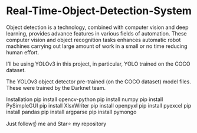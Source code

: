 # Real-Time-Object-Detection-System
Object detection is a technology, combined with computer vision and deep learning, provides advance features in various fields of automation. These computer vision and object recognition tasks enhances automatic robot machines carrying out large amount of work in a small or no time reducing human effort.

I’ll be using YOLOv3 in this project, in particular, YOLO trained on the COCO dataset.

The YOLOv3 object detector pre-trained (on the COCO dataset) model files. These were trained by the Darknet team.

Installation
    pip install opencv-python
    pip install numpy
    pip install PySimpleGUI
    pip install XlsxWriter
    pip install openpyxl
    pip install pyexcel
    pip install pandas
    pip install argparse
    pip install pymongo

Just follow☝️ me and Star⭐ my repository
